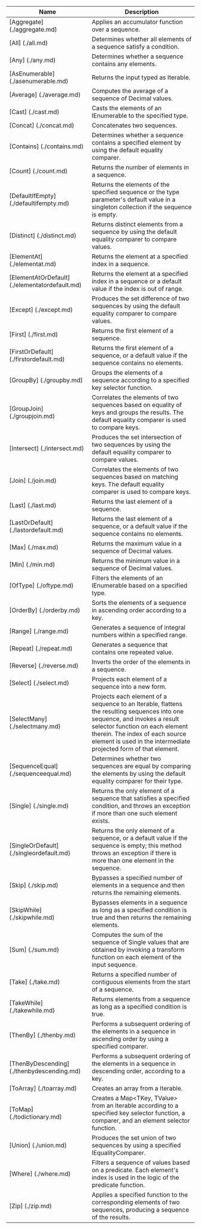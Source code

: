 | Name |    Description |
| --- | --- |
[Aggregate]           (./aggregate.md)              | Applies an accumulator function over a sequence.
[All]                         (./all.md)                          | Determines whether all elements of a sequence satisfy a condition.
[Any]                         (./any.md)                          | Determines whether a sequence contains any elements.
[AsEnumerable]        (./asenumerable.md)             | Returns the input typed as Iterable.
[Average]                   (./average.md)                  | Computes the average of a sequence of Decimal values.
[Cast]                      (./cast.md)                       | Casts the elements of an IEnumerable to the specified type.
[Concat]                    (./concat.md)                     | Concatenates two sequences.
[Contains]                (./contains.md)                   | Determines whether a sequence contains a specified element by using the default equality comparer.
[Count]                     (./count.md)                      | Returns the number of elements in a sequence.
[DefaultIfEmpty]      (./defaultifempty.md)       | Returns the elements of the specified sequence or the type parameter's default value in a singleton collection if the sequence is empty.
[Distinct]                (./distinct.md)                   | Returns distinct elements from a sequence by using the default equality comparer to compare values.
[ElementAt]               (./elementat.md)              | Returns the element at a specified index in a sequence.
[ElementAtOrDefault]  (./elementatordefault.md) | Returns the element at a specified index in a sequence or a default value if the index is out of range.
[Except]                    (./except.md)                     | Produces the set difference of two sequences by using the default equality comparer to compare values.
[First]                     (./first.md)                      | Returns the first element of a sequence.
[FirstOrDefault]        (./firstordefault.md)         | Returns the first element of a sequence, or a default value if the sequence contains no elements.
[GroupBy]                   (./groupby.md)                  | Groups the elements of a sequence according to a specified key selector function.
[GroupJoin]               (./groupjoin.md)              | Correlates the elements of two sequences based on equality of keys and groups the results. The default equality comparer is used to compare keys.
[Intersect]               (./intersect.md)              | Produces the set intersection of two sequences by using the default equality comparer to compare values.
[Join]                      (./join.md)                       | Correlates the elements of two sequences based on matching keys. The default equality comparer is used to compare keys.
[Last]                      (./last.md)                       | Returns the last element of a sequence.
[LastOrDefault]         (./lastordefault.md)          | Returns the last element of a sequence, or a default value if the sequence contains no elements.
[Max]                         (./max.md)                          | Returns the maximum value in a sequence of Decimal values.
[Min]                         (./min.md)                          | Returns the minimum value in a sequence of Decimal values.
[OfType]                    (./oftype.md)                     | Filters the elements of an IEnumerable based on a specified type.
[OrderBy]                   (./orderby.md)                  | Sorts the elements of a sequence in ascending order according to a key.
[Range]                     (./range.md)                      | Generates a sequence of integral numbers within a specified range.
[Repeat]                    (./repeat.md)                     | Generates a sequence that contains one repeated value.
[Reverse]                   (./reverse.md)                  | Inverts the order of the elements in a sequence.
[Select]                    (./select.md)                     | Projects each element of a sequence into a new form.
[SelectMany]              (./selectmany.md)             | Projects each element of a sequence to an Iterable, flattens the resulting sequences into one sequence, and invokes a result selector function on each element therein. The index of each source element is used in the intermediate projected form of that element.
[SequenceEqual]         (./sequenceequal.md)          | Determines whether two sequences are equal by comparing the elements by using the default equality comparer for their type.
[Single]                    (./single.md)                     | Returns the only element of a sequence that satisfies a specified condition, and throws an exception if more than one such element exists.
[SingleOrDefault]       (./singleordefault.md)    | Returns the only element of a sequence, or a default value if the sequence is empty; this method throws an exception if there is more than one element in the sequence.
[Skip]                      (./skip.md)                       | Bypasses a specified number of elements in a sequence and then returns the remaining elements.
[SkipWhile]               (./skipwhile.md)              | Bypasses elements in a sequence as long as a specified condition is true and then returns the remaining elements.
[Sum]                         (./sum.md)                          | Computes the sum of the sequence of Single values that are obtained by invoking a transform function on each element of the input sequence.
[Take]                      (./take.md)                       | Returns a specified number of contiguous elements from the start of a sequence.
[TakeWhile]               (./takewhile.md)              | Returns elements from a sequence as long as a specified condition is true.
[ThenBy]                    (./thenby.md)                     | Performs a subsequent ordering of the elements in a sequence in ascending order by using a specified comparer.
[ThenByDescending]    (./thenbydescending.md)   | Performs a subsequent ordering of the elements in a sequence in descending order, according to a key.
[ToArray]                   (./toarray.md)                  | Creates an array from a Iterable.
[ToMap]               (./todictionary.md)       | Creates a Map<TKey, TValue> from an Iterable according to a specified key selector function, a comparer, and an element selector function.
[Union]                     (./union.md)                      | Produces the set union of two sequences by using a specified IEqualityComparer<T>.
[Where]                     (./where.md)                      | Filters a sequence of values based on a predicate. Each element's index is used in the logic of the predicate function.
[Zip]                         (./zip.md)                          | Applies a specified function to the corresponding elements of two sequences, producing a sequence of the results.

